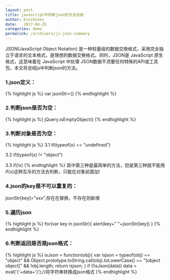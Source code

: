 ```yaml
---
layout: post
title: javascript中判断json的方法总结
author: kinshines
date:   2017-04-25
categories: demo
permalink: /archivers/js-json-summary
---
```


<p class="lead"> JSON(JavaScript Object Notation) 是一种轻量级的数据交换格式，采用完全独立于语言的文本格式，是理想的数据交换格式。同时，JSON是 JavaScript 原生格式，这意味着在 JavaScript 中处理 JSON数据不须要任何特殊的API或工具包，本文将总结js中判断json的方法。</p>

### 1.json定义：
{% highlight js %}
var jsonStr={}
{% endhighlight %}

### 2.判断json是否为空：
{% highlight js %}
jQuery.isEmptyObject()
{% endhighlight %}

### 3.判断对象是否为空：
{% highlight js %}
3.1 if(typeof(x)   ==   "undefined")

3.2 if(typeof(x)   !=   "object")

3.3 if(!x)
{% endhighlight %}
其中第三种是最简单的方法，但是第三种就不能用if(x)这种互斥的方法去判断，只能在对象前面加!

### 4.json的key是不可以重复的：
jsonStr[key]="xxx",存在在替换，不存在则新增

### 5.遍历json
{% highlight js %}
for(var key in jsonStr){
   alert(key+" "+jsonStr[key])
}
{% endhighlight %}

### 6.判断返回是否是json格式：
{% highlight js %}
isJson = function(obj){
    var isjson = typeof(obj) == "object" && Object.prototype.toString.call(obj).toLowerCase() == "[object object]" && !obj.length;
    return isjson;
}
if (!isJson(data)) 
    data = eval('('+data+')');//将字符串转换成json格式
{% endhighlight %}

